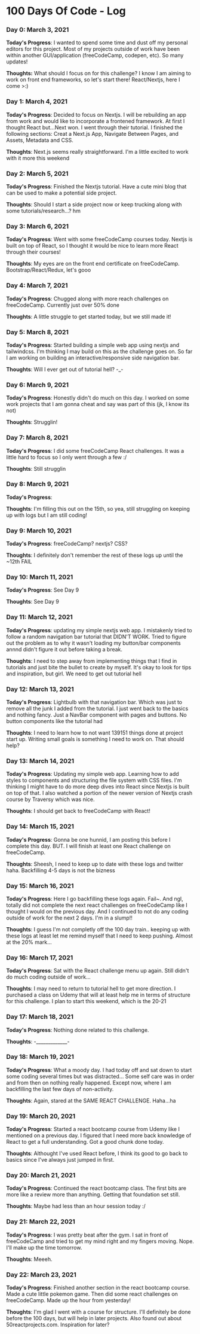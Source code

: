 # 100 Days Of Code - Log

### Day 0: March 3, 2021

**Today's Progress**: I wanted to spend some time and dust off my personal editors for this project. Most of my projects outside of work have been within another GUI/application (freeCodeCamp, codepen, etc). So many updates! 

**Thoughts:** What should I focus on for this challenge? I know I am aiming to work on front end frameworks, so let's start there! React/Nextjs, here I come >:)

### Day 1: March 4, 2021 

**Today's Progress**: Decided to focus on Nextjs. I will be rebuilding an app from work and would like to incorporate a frontened framework. At first I thought React but...Next won. I went through their tutorial. I finished the following sections: Creat a Next.js App, Navigate Between Pages, and Assets, Metadata and CSS. 

**Thoughts**: Next.js seems really straightforward. I'm a little excited to work with it more this weekend 

### Day 2: March 5, 2021 

**Today's Progress**: Finished the Nextjs tutorial. Have a cute mini blog that can be used to make a potential side project. 

**Thoughts**: Should I start a side project now or keep trucking along with some tutorials/research...? hm 

### Day 3: March 6, 2021 

**Today's Progress**: Went with some freeCodeCamp courses today. Nextjs is built on top of React, so I thought it would be nice to learn more React through their courses!

**Thoughts**: My eyes are on the front end certificate on freeCodeCamp. Bootstrap/React/Redux, let's gooo

### Day 4: March 7, 2021 

**Today's Progress**: Chugged along with more reach challenges on freeCodeCamp. Currently just over 50% done

**Thoughts**: A little struggle to get started today, but we still made it! 

### Day 5: March 8, 2021 

**Today's Progress**: Started building a simple web app using nextjs and tailwindcss. I'm thinking I may build on this as the challenge goes on. So far I am working on building an interactive/responsive side navigation bar. 

**Thoughts**: Will I ever get out of tutorial hell? -_-

### Day 6: March 9, 2021 

**Today's Progress**: Honestly didn't do much on this day. I worked on some work projects that I am gonna cheat and say was part of this (jk, I know its not)

**Thoughts**: Strugglin! 

### Day 7: March 8, 2021 

**Today's Progress**: I did some freeCodeCamp React challenges. It was a little hard to focus so I only went through a few :/ 

**Thoughts**: Still strugglin

### Day 8: March 9, 2021 

**Today's Progress**: 

**Thoughts**: I'm filling this out on the 15th, so yea, still struggling on keeping up with logs but I am still coding! 

### Day 9: March 10, 2021 

**Today's Progress**: freeCodeCamp? nextjs? CSS? 

**Thoughts**: I definitely don't remember the rest of these logs up until the ~12th FAIL

### Day 10: March 11, 2021 

**Today's Progress**: See Day 9

**Thoughts**: See Day 9

### Day 11: March 12, 2021 

**Today's Progress**: updating my simple nextjs web app. I mistakenly tried to follow a random navigation bar tutorial that DIDN'T WORK. Tried to figure out the problem as to why it wasn't loading my button/bar components annnd didn't figure it out before taking a break. 

**Thoughts**: I need to step away from implementing things that I find in tutorials and just bite the bullet to create by myself. It's okay to look for tips and inspiration, but girl. We need to get out tutorial hell 

### Day 12: March 13, 2021 

**Today's Progress**: Lightbulb with that navigation bar. Which was just to remove all the junk I added from the tutorial. I just went back to the basics and nothing fancy. Just a NavBar component with pages and buttons. No button components like the tutorial had

**Thoughts**: I need to learn how to not want 139151 things done at project start up. Writing small goals is something I need to work on. That should help? 

### Day 13: March 14, 2021 

**Today's Progress**: Updating my simple web app. Learning how to add styles to components and structuring the file system with CSS files. I'm thinking I might have to do more deep dives into React since Nextjs is built on top of that. I also watched a portion of the newer version of Nextjs crash course by Traversy which was nice. 

**Thoughts**: I should get back to freeCodeCamp with React! 

### Day 14: March 15, 2021 

**Today's Progress**: Gonna be one hunnid, I am posting this before I complete this day. BUT. I will finish at least one React challenge on freeCodeCamp. 

**Thoughts**: Sheesh, I need to keep up to date with these logs and twitter haha. Backfilling 4-5 days is not the bizness

### Day 15: March 16, 2021 

**Today's Progress**: Here I go backfilling these logs again. Fail~. And ngl, totally did not complete the next react challenges on freeCodeCamp like I thought I would on the previous day. And I continued to not do any coding outside of work for the next 2 days. I'm in a slump!! 

**Thoughts**: I guess I'm not completly off the 100 day train.. keeping up with these logs at least let me remind myself that I need to keep pushing. Almost at the 20% mark...

### Day 16: March 17, 2021 

**Today's Progress**: Sat with the React challenge menu up again. Still didn't do much coding outside of work... 

**Thoughts**: I may need to return to tutorial hell to get more direction. I purchased a class on Udemy that will at least help me in terms of structure for this challenge. I plan to start this weekend, which is the 20-21  

### Day 17: March 18, 2021 

**Today's Progress**: Nothing done related to this challenge. 

**Thoughts**: -_____________-

### Day 18: March 19, 2021 

**Today's Progress**: What a moody day. I had today off and sat down to start some coding several times but was distracted... Some self care was in order and from then on nothing really happened. Except now, where I am backfilling the last few days of non-activity. 

**Thoughts**: Again, stared at the SAME REACT CHALLENGE. Haha...ha

### Day 19: March 20, 2021 

**Today's Progress**: Started a react bootcamp course from Udemy like I mentioned on a previous day. I figured that I need more back knowledge of React to get a full understanding. Got a good chunk done today. 

**Thoughts**: Althought I've used React before, I think its good to go back to basics since I've always just jumped in first. 

### Day 20: March 21, 2021 

**Today's Progress**: Continued the react bootcamp class. The first bits are more like a review more than anything. Getting that foundation set still. 

**Thoughts**: Maybe had less than an hour session today :/ 

### Day 21: March 22, 2021 

**Today's Progress**: I was pretty beat after the gym. I sat in front of freeCodeCamp and tried to get my mind right and my fingers moving. Nope. I'll make up the time tomorrow. 

**Thoughts**: Meeeh. 

### Day 22: March 23, 2021 

**Today's Progress**: Finished another section in the react bootcamp course. Made a cute little pokemon game. Then did some react challenges on freeCodeCamp. Made up the hour from yesterday! 

**Thoughts**: I'm glad I went with a course for structure. I'll definitely be done before the 100 days, but will help in later projects. Also found out about 50reactprojects.com. Inspiration for later? 